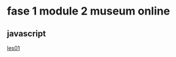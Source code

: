# fase 1 module 2 museum online
## javascript

[les01](https://32831.hosts1.ma-cloud.nl/f1m2js/les1-background-color/)

